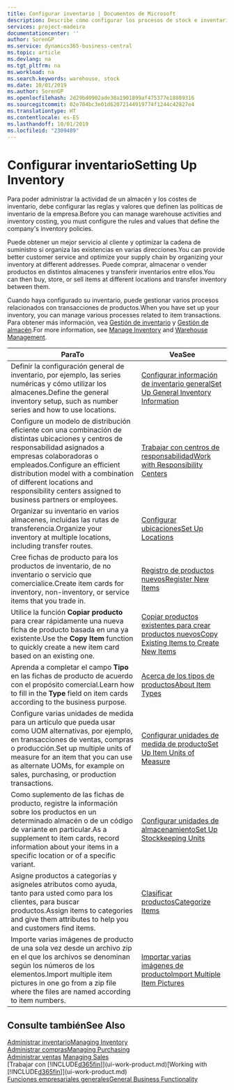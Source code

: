 ```yaml
---
title: Configurar inventario | Documentos de Microsoft
description: Describe cómo configurar los procesos de stock e inventario, incluidas las rutas de transferencia y ubicaciones, como los almacenes.
services: project-madeira
documentationcenter: ''
author: SorenGP
ms.service: dynamics365-business-central
ms.topic: article
ms.devlang: na
ms.tgt_pltfrm: na
ms.workload: na
ms.search.keywords: warehouse, stock
ms.date: 10/01/2019
ms.author: SorenGP
ms.openlocfilehash: 2d29bd0902ade38a1901899af475377e18089316
ms.sourcegitcommit: 02e704bc3e01d62072144919774f1244c42827e4
ms.translationtype: HT
ms.contentlocale: es-ES
ms.lasthandoff: 10/01/2019
ms.locfileid: "2309489"
---
```

# <a name="setting-up-inventory"></a><span data-ttu-id="3c636-103">Configurar inventario</span><span class="sxs-lookup"><span data-stu-id="3c636-103">Setting Up Inventory</span></span>
<span data-ttu-id="3c636-104">Para poder administrar la actividad de un almacén y los costes de inventario, debe configurar las reglas y valores que definen las políticas de inventario de la empresa.</span><span class="sxs-lookup"><span data-stu-id="3c636-104">Before you can manage warehouse activities and inventory costing, you must configure the rules and values that define the company's inventory policies.</span></span>

<span data-ttu-id="3c636-105">Puede obtener un mejor servicio al cliente y optimizar la cadena de suministro si organiza las existencias en varias direcciones.</span><span class="sxs-lookup"><span data-stu-id="3c636-105">You can provide better customer service and optimize your supply chain by organizing your inventory at different addresses.</span></span> <span data-ttu-id="3c636-106">Puede comprar, almacenar o vender productos en distintos almacenes y transferir inventarios entre ellos.</span><span class="sxs-lookup"><span data-stu-id="3c636-106">You can then buy, store, or sell items at different locations and transfer inventory between them.</span></span>

<span data-ttu-id="3c636-107">Cuando haya configurado su inventario, puede gestionar varios procesos relacionados con transacciones de productos.</span><span class="sxs-lookup"><span data-stu-id="3c636-107">When you have set up your inventory, you can manage various processes related to item transactions.</span></span> <span data-ttu-id="3c636-108">Para obtener más información, vea [Gestión de inventario](inventory-manage-inventory.md) y [Gestión de almacén](warehouse-manage-warehouse.md).</span><span class="sxs-lookup"><span data-stu-id="3c636-108">For more information, see [Manage Inventory](inventory-manage-inventory.md) and [Warehouse Management](warehouse-manage-warehouse.md).</span></span>

| <span data-ttu-id="3c636-109">Para</span><span class="sxs-lookup"><span data-stu-id="3c636-109">To</span></span> | <span data-ttu-id="3c636-110">Vea</span><span class="sxs-lookup"><span data-stu-id="3c636-110">See</span></span> |
| --- | --- |
| <span data-ttu-id="3c636-111">Definir la configuración general de inventario, por ejemplo, las series numéricas y cómo utilizar los almacenes.</span><span class="sxs-lookup"><span data-stu-id="3c636-111">Define the general inventory setup, such as number series and how to use locations.</span></span> |[<span data-ttu-id="3c636-112">Configurar información de inventario general</span><span class="sxs-lookup"><span data-stu-id="3c636-112">Set Up General Inventory Information</span></span>](inventory-how-setup-general.md) |
|<span data-ttu-id="3c636-113">Configure un modelo de distribución eficiente con una combinación de distintas ubicaciones y centros de responsabilidad asignados a empresas colaboradoras o empleados.</span><span class="sxs-lookup"><span data-stu-id="3c636-113">Configure an efficient distribution model with a combination of different locations and responsibility centers assigned to business partners or employees.</span></span>|[<span data-ttu-id="3c636-114">Trabajar con centros de responsabilidad</span><span class="sxs-lookup"><span data-stu-id="3c636-114">Work with Responsibility Centers</span></span>](inventory-responsibility-centers.md)|
| <span data-ttu-id="3c636-115">Organizar su inventario en varios almacenes, incluidas las rutas de transferencia.</span><span class="sxs-lookup"><span data-stu-id="3c636-115">Organize your inventory at multiple locations, including transfer routes.</span></span> |[<span data-ttu-id="3c636-116">Configurar ubicaciones</span><span class="sxs-lookup"><span data-stu-id="3c636-116">Set Up Locations</span></span>](inventory-how-register-new-items.md) |
| <span data-ttu-id="3c636-117">Cree fichas de producto para los productos de inventario, de no inventario o servicio que comercialice.</span><span class="sxs-lookup"><span data-stu-id="3c636-117">Create item cards for inventory, non-inventory, or service items that you trade in.</span></span> |[<span data-ttu-id="3c636-118">Registro de productos nuevos</span><span class="sxs-lookup"><span data-stu-id="3c636-118">Register New Items</span></span>](inventory-how-register-new-items.md) |
|<span data-ttu-id="3c636-119">Utilice la función **Copiar producto** para crear rápidamente una nueva ficha de producto basada en una ya existente.</span><span class="sxs-lookup"><span data-stu-id="3c636-119">Use the **Copy Item** function to quickly create a new item card based on an existing one.</span></span>|[<span data-ttu-id="3c636-120">Copiar productos existentes para crear productos nuevos</span><span class="sxs-lookup"><span data-stu-id="3c636-120">Copy Existing Items to Create New Items</span></span>](inventory-how-copy-items.md)|
|<span data-ttu-id="3c636-121">Aprenda a completar el campo **Tipo** en las fichas de producto de acuerdo con el propósito comercial.</span><span class="sxs-lookup"><span data-stu-id="3c636-121">Learn how to fill in the **Type** field on item cards according to the business purpose.</span></span>|[<span data-ttu-id="3c636-122">Acerca de los tipos de productos</span><span class="sxs-lookup"><span data-stu-id="3c636-122">About Item Types</span></span>](inventory-about-item-types.md)|
|<span data-ttu-id="3c636-123">Configure varias unidades de medida para un artículo que pueda usar como UOM alternativas, por ejemplo, en transacciones de ventas, compras o producción.</span><span class="sxs-lookup"><span data-stu-id="3c636-123">Set up multiple units of measure for an item that you can use as alternate UOMs, for example on sales, purchasing, or production transactions.</span></span>|[<span data-ttu-id="3c636-124">Configurar unidades de medida de producto</span><span class="sxs-lookup"><span data-stu-id="3c636-124">Set Up Item Units of Measure</span></span>](inventory-how-setup-units-of-measure.md)|
|<span data-ttu-id="3c636-125">Como suplemento de las fichas de producto, registre la información sobre los productos en un determinado almacén o de un código de variante en particular.</span><span class="sxs-lookup"><span data-stu-id="3c636-125">As a supplement to item cards, record information about your items in a specific location or of a specific variant.</span></span>|[<span data-ttu-id="3c636-126">Configurar unidades de almacenamiento</span><span class="sxs-lookup"><span data-stu-id="3c636-126">Set Up Stockkeeping Units</span></span>](inventory-how-to-set-up-stockkeeping-units.md)|
| <span data-ttu-id="3c636-127">Asigne productos a categorías y asígneles atributos como ayuda, tanto para usted como para los clientes, para buscar productos.</span><span class="sxs-lookup"><span data-stu-id="3c636-127">Assign items to categories and give them attributes to help you and customers find items.</span></span> |[<span data-ttu-id="3c636-128">Clasificar productos</span><span class="sxs-lookup"><span data-stu-id="3c636-128">Categorize Items</span></span>](inventory-how-categorize-items.md) |
|<span data-ttu-id="3c636-129">Importe varias imágenes de producto de una sola vez desde un archivo zip en el que los archivos se denominan según los números de los elementos.</span><span class="sxs-lookup"><span data-stu-id="3c636-129">Import multiple item pictures in one go from a zip file where the files are named according to item numbers.</span></span>|[<span data-ttu-id="3c636-130">Importar varias imágenes de producto</span><span class="sxs-lookup"><span data-stu-id="3c636-130">Import Multiple Item Pictures</span></span>](inventory-how-import-item-pictures.md)|

## <a name="see-also"></a><span data-ttu-id="3c636-131">Consulte también</span><span class="sxs-lookup"><span data-stu-id="3c636-131">See Also</span></span>
[<span data-ttu-id="3c636-132">Administrar inventario</span><span class="sxs-lookup"><span data-stu-id="3c636-132">Managing Inventory</span></span>](inventory-manage-inventory.md)  
[<span data-ttu-id="3c636-133">Administrar compras</span><span class="sxs-lookup"><span data-stu-id="3c636-133">Managing Purchasing</span></span>](purchasing-manage-purchasing.md)  
<span data-ttu-id="3c636-134">[Administrar ventas](sales-manage-sales.md)  </span><span class="sxs-lookup"><span data-stu-id="3c636-134">[Managing Sales](sales-manage-sales.md)  </span></span>  
<span data-ttu-id="3c636-135">[Trabajar con [!INCLUDE[d365fin](includes/d365fin_md.md)]](ui-work-product.md)</span><span class="sxs-lookup"><span data-stu-id="3c636-135">[Working with [!INCLUDE[d365fin](includes/d365fin_md.md)]](ui-work-product.md)</span></span>  
[<span data-ttu-id="3c636-136">Funciones empresariales generales</span><span class="sxs-lookup"><span data-stu-id="3c636-136">General Business Functionality</span></span>](ui-across-business-areas.md)
